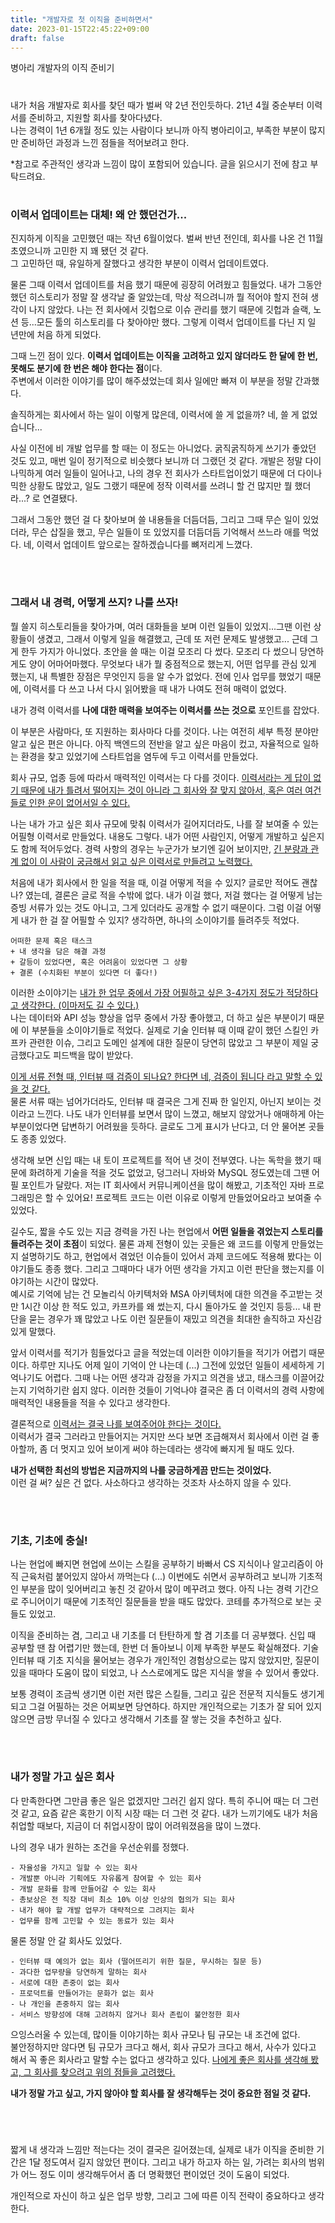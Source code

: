 ```yaml
---
title: "개발자로 첫 이직을 준비하면서"
date: 2023-01-15T22:45:22+09:00
draft: false
---
```


병아리 개발자의 이직 준비기
<!--more--> 

#
내가 처음 개발자로 회사를 찾던 때가 벌써 약 2년 전인듯하다. 21년 4월 중순부터 이력서를 준비하고, 지원할 회사를 찾아다녔다.  
나는 경력이 1년 6개월 정도 있는 사람이다 보니까 아직 병아리이고, 부족한 부분이 많지만 준비하던 과정과 느낀 점들을 적어보려고 한다.

*참고로 주관적인 생각과 느낌이 많이 포함되어 있습니다. 글을 읽으시기 전에 참고 부탁드려요.


#
### 이력서 업데이트는 대체! 왜 안 했던건가...
진지하게 이직을 고민했던 때는 작년 6월이었다. 벌써 반년 전인데, 회사를 나온 건 11월 초였으니까 고민한 지 꽤 됐던 것 같다.  
그 고민하던 때, 유일하게 잘했다고 생각한 부분이 이력서 업데이트였다.

물론 그때 이력서 업데이트를 처음 했기 때문에 굉장히 어려웠고 힘들었다. 
내가 그동안 했던 히스토리가 정말 잘 생각날 줄 알았는데, 막상 적으려니까 뭘 적어야 할지 전혀 생각이 나지 않았다.
나는 전 회사에서 깃헙으로 이슈 관리를 했기 때문에 깃헙과 슬랙, 노션 등...모든 툴의 히스토리를 다 찾아야만 했다.
그렇게 이력서 업데이트를 다닌 지 일 년만에 처음 하게 되었다.

그때 느낀 점이 있다. **이력서 업데이트는 이직을 고려하고 있지 않더라도 한 달에 한 번, 못해도 분기에 한 번은 해야 한다는 점**이다.  
주변에서 이러한 이야기를 많이 해주셨었는데 회사 일에만 빠져 이 부분을 정말 간과했다. 

솔직하게는 회사에서 하는 일이 이렇게 많은데, 이력서에 쓸 게 없을까? 네, 쓸 게 없었습니다...

사실 이전에 비 개발 업무를 할 때는 이 정도는 아니었다. 굵직굵직하게 쓰기가 좋았던 것도 있고, 매번 일이 정기적으로 비슷했다 보니까 더 그랬던 것 같다.
개발은 정말 다이나믹하게 여러 일들이 일어나고, 나의 경우 전 회사가 스타트업이었기 때문에 더 다이나믹한 상황도 많았고, 일도 그랬기 때문에 정작 이력서를 쓰려니 할 건 많지만 뭘 했더라...? 로 연결됐다.

그래서 그동안 했던 걸 다 찾아보며 쓸 내용들을 더듬더듬, 그리고 그때 무슨 일이 있었더라, 무슨 삽질을 했고, 무슨 일들이 또 있었지를 더듬더듬 기억해서 쓰느라 애를 먹었다.
네, 이력서 업데이트 앞으로는 잘하겠습니다를 뼈저리게 느꼈다.

<br>

#
### 그래서 내 경력, 어떻게 쓰지? 나를 쓰자!

뭘 쓸지 히스토리들을 찾아가며, 여러 대화들을 보며 이런 일들이 있었지...그땐 이런 상황들이 생겼고, 그래서 이렇게 일을 해결했고, 근데 또 저런 문제도 발생했고...
근데 그게 한두 가지가 아니었다. 초안을 쓸 때는 이걸 모조리 다 썼다.
모조리 다 썼으니 당연하게도 양이 어마어마했다. 무엇보다 내가 뭘 중점적으로 했는지, 어떤 업무를 관심 있게 했는지, 내 특별한 장점은 무엇인지 등을 알 수가 없었다.
전에 인사 업무를 했었기 때문에, 이력서를 다 쓰고 나서 다시 읽어봤을 때 내가 나여도 전혀 매력이 없었다.

내가 경력 이력서를 **나에 대한 매력을 보여주는 이력서를 쓰는 것으로** 포인트를 잡았다.

이 부분은 사람마다, 또 지원하는 회사마다 다를 것이다. 
나는 여전히 세부 특정 분야만 알고 싶은 편은 아니다.
아직 백엔드의 전반을 알고 싶은 마음이 컸고, 자율적으로 일하는 환경을 찾고 있었기에 스타트업을 염두에 두고 이력서를 만들었다.

회사 규모, 업종 등에 따라서 매력적인 이력서는 다 다를 것이다.
<U>이력서라는 게 답이 없기 때문에 내가 틀려서 떨어지는 것이 아니라 그 회사와 잘 맞지 않아서, 혹은 여러 여건들로 인한 운이 없어서일 수 있다.</U>

나는 내가 가고 싶은 회사 규모에 맞춰 이력서가 길어지더라도, 나를 잘 보여줄 수 있는 어필형 이력서로 만들었다.
내용도 그렇다. 내가 어떤 사람인지, 어떻게 개발하고 싶은지도 함께 적어두었다. 
경력 사항의 경우는 누군가가 보기엔 길어 보이지만, <U>긴 분량과 관계 없이 이 사람이 궁금해서 읽고 싶은 이력서로 만들려고 노력했다.</U>

처음에 내가 회사에서 한 일을 적을 때, 이걸 어떻게 적을 수 있지? 글로만 적어도 괜찮나? 였는데, 결론은 글로 적을 수밖에 없다.
내가 이걸 했다, 저걸 했다는 걸 어떻게 남는 증빙 서류가 있는 것도 아니고, 그게 있더라도 공개할 수 없기 때문이다.
그럼 이걸 어떻게 내가 한 걸 잘 어필할 수 있지? 생각하면, 하나의 소이야기를 들려주듯 적었다.

``` 
어떠한 문제 혹은 태스크 
+ 내 생각을 담은 해결 과정 
+ 갈등이 있었다면, 혹은 어려움이 있었다면 그 상황 
+ 결론 (수치화된 부분이 있다면 더 좋다!) 
```

이러한 소이야기는 <U>내가 한 업무 중에서 가장 어필하고 싶은 3-4가지 정도가 적당하다고 생각한다. (이마저도 길 수 있다.)</U>   
나는 데이터와 API 성능 향상을 업무 중에서 가장 좋아했고, 더 하고 싶은 부분이기 때문에 이 부분들을 소이야기들로 적었다.
실제로 기술 인터뷰 때 이때 같이 했던 스킬인 카프카 관련한 이슈, 그리고 도메인 설계에 대한 질문이 당연히 많았고 그 부분이 제일 궁금했다고도 피드백을 많이 받았다.

<U>이게 서류 전형 때, 인터뷰 때 검증이 되나요? 한다면 네, 검증이 됩니다 라고 말할 수 있을 것 같다.</U>   
물론 서류 때는 넘어가더라도, 인터뷰 때 결국은 그게 진짜 한 일인지, 아닌지 보이는 것이라고 느낀다.
나도 내가 인터뷰를 보면서 많이 느꼈고, 해보지 않았거나 애매하게 아는 부분이었다면 답변하기 어려웠을 듯하다.
글로도 그게 표시가 난다고, 더 안 물어본 곳들도 종종 있었다.

생각해 보면 신입 때는 내 토이 프로젝트를 적어 낸 것이 전부였다.
나는 독학을 했기 때문에 화려하게 기술을 적을 것도 없었고, 덩그러니 자바와 MySQL 정도였는데 그땐 어필 포인트가 달랐다.
저는 IT 회사에서 커뮤니케이션을 많이 해봤고, 기초적인 자바 프로그래밍은 할 수 있어요! 프로젝트 코드는 이런 이유로 이렇게 만들었어요라고 보여줄 수 있었다.

길수도, 짧을 수도 있는 지금 경력을 가진 나는 현업에서 **어떤 일들을 겪었는지 스토리를 들려주는 것이 초점**이 되었다.
물론 과제 전형이 있는 곳들은 왜 코드를 이렇게 만들었는지 설명하기도 하고, 현업에서 겪었던 이슈들이 있어서 과제 코드에도 적용해 봤다는 이야기들도 종종 했다.
그리고 그때마다 내가 어떤 생각을 가지고 이런 판단을 했는지를 이야기하는 시간이 많았다.   
예시로 기억에 남는 건 모놀리식 아키텍처와 MSA 아키텍처에 대한 의견을 주고받는 것만 1시간 이상 한 적도 있고,
카프카를 왜 썼는지, 다시 돌아가도 쓸 것인지 등등... 내 판단을 묻는 경우가 꽤 많았고 나도 이런 질문들이 재밌고 의견을 최대한 솔직하고 자신감 있게 말했다.

앞서 이력서를 적기가 힘들었다고 글을 적었는데 이러한 이야기들을 적기가 어렵기 때문이다.
하루만 지나도 어제 일이 기억이 안 나는데 (...) 그전에 있었던 일들이 세세하게 기억나기도 어렵다.
그때 나는 어떤 생각과 감정을 가지고 의견을 냈고, 태스크를 이끌어갔는지 기억하기란 쉽지 않다.
이러한 것들이 기억나야 결국은 좀 더 이력서의 경력 사항에 매력적인 내용들을 적을 수 있다고 생각한다.

결론적으로 <U>이력서는 결국 나를 보여주어야 한다는 것이다.</U>  
이력서가 결국 그러라고 만들어지는 거지만 쓰다 보면 조급해져서 회사에서 이런 걸 좋아할까, 좀 더 멋지고 있어 보이게 써야 하는데라는 생각에 빠지게 될 때도 있다.

**내가 선택한 최선의 방법은 지금까지의 나를 궁금하게끔 만드는 것이었다.**   
이런 걸 써? 싶은 건 없다. 사소하다고 생각하는 것조차 사소하지 않을 수 있다.

<br>

#
### 기초, 기초에 충실!
나는 현업에 빠지면 현업에 쓰이는 스킬을 공부하기 바빠서 CS 지식이나 알고리즘이 아직 근육처럼 붙어있지 않아서 까먹는다 (...)
이번에도 쉬면서 공부하려고 보니까 기초적인 부분을 많이 잊어버리고 놓친 것 같아서 많이 메꾸려고 했다. 아직 나는 경력 기간으로 주니어이기 때문에 기초적인 질문들을 받을 때도 많았다.
코테를 추가적으로 보는 곳들도 있었고.

이직을 준비하는 겸, 그리고 내 기초를 더 탄탄하게 할 겸 기초를 더 공부했다. 신입 때 공부할 땐 참 어렵기만 했는데, 한번 더 돌아보니 이제 부족한 부분도 확실해졌다.
기술 인터뷰 때 기초 지식을 물어보는 경우가 개인적인 경험상으로는 많지 않았지만, 질문이 있을 때마다 도움이 많이 되었고, 나 스스로에게도 많은 지식을 쌓을 수 있어서 좋았다.

보통 경력이 조금씩 생기면 이런 저런 많은 스킬들, 그리고 깊은 전문적 지식들도 생기게 되고 그걸 어필하는 것은 어찌보면 당연하다.
하지만 개인적으로는 기초가 잘 되어 있지 않으면 금방 무너질 수 있다고 생각해서 기초를 잘 쌓는 것을 추천하고 싶다.

<br>

#
### 내가 정말 가고 싶은 회사
다 만족한다면 그만큼 좋은 일은 없겠지만 그러긴 쉽지 않다. 특히 주니어 때는 더 그런 것 같고, 요즘 같은 혹한기 이직 시장 때는 더 그런 것 같다.
내가 느끼기에도 내가 처음 취업할 때보다, 지금이 더 취업시장이 많이 어려워졌음을 많이 느꼈다.

나의 경우 내가 원하는 조건을 우선순위를 정했다.
```
- 자율성을 가지고 일할 수 있는 회사
- 개발뿐 아니라 기획에도 자유롭게 참여할 수 있는 회사
- 개발 문화를 함께 만들어갈 수 있는 회사
- 총보상은 전 직장 대비 최소 10% 이상 인상의 협의가 되는 회사
- 내가 해야 할 개발 업무가 대략적으로 그려지는 회사
- 업무를 함께 고민할 수 있는 동료가 있는 회사
```

물론 정말 안 갈 회사도 있었다.
```
- 인터뷰 때 예의가 없는 회사 (떨어뜨리기 위한 질문, 무시하는 질문 등)
- 과다한 업무량을 당연하게 말하는 회사
- 서로에 대한 존중이 없는 회사
- 프로덕트를 만들어가는 문화가 없는 회사
- 나 개인을 존중하지 않는 회사
- 서비스 방향성에 대해 고려하지 않거나 회사 존립이 불안정한 회사
```

으잉스러울 수 있는데, 많이들 이야기하는 회사 규모나 팀 규모는 내 조건에 없다.   
불안정하지만 않다면 팀 규모가 크다고 해서, 회사 규모가 크다고 해서, 사수가 있다고 해서 꼭 좋은 회사라고 말할 수는 없다고 생각하고 있다.
<U>나에게 좋은 회사를 생각해 봤고, 그 회사를 찾으려고 위의 점들을 고려했다.</U>

**내가 정말 가고 싶고, 가지 않아야 할 회사를 잘 생각해두는 것이 중요한 점일 것 같다.**

<br>

#
짧게 내 생각과 느낌만 적는다는 것이 결국은 길어졌는데, 실제로 내가 이직을 준비한 기간은 1달 정도여서 길지 않았던 편이다.
그리고 내가 하고자 하는 일, 가려는 회사의 범위가 어느 정도 이미 생각해두어서 좀 더 명확했던 편이었던 것이 도움이 되었다.

개인적으로 자신이 하고 싶은 업무 방향, 그리고 그에 따른 이직 전략이 중요하다고 생각한다.
